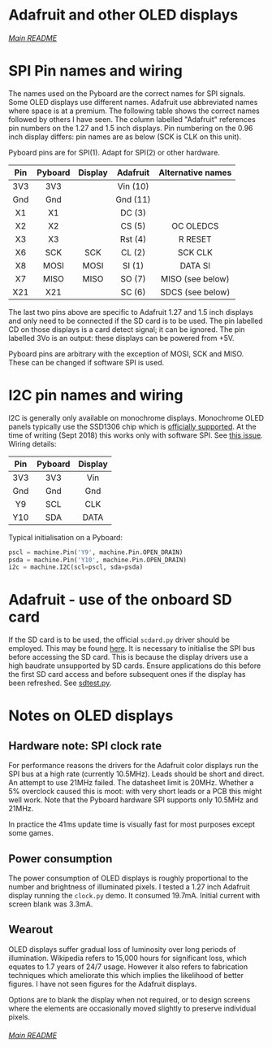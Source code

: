 # Adafruit and other OLED displays

###### [Main README](./README.md)

# SPI Pin names and wiring

The names used on the Pyboard are the correct names for SPI signals. Some OLED
displays use different names. Adafruit use abbreviated names where space is at
a premium. The following table shows the correct names followed by others I
have seen. The column labelled "Adafruit" references pin numbers on the 1.27
and 1.5 inch displays. Pin numbering on the 0.96 inch display differs: pin
names are as below (SCK is CLK on this unit).

Pyboard pins are for SPI(1). Adapt for SPI(2) or other hardware.

| Pin | Pyboard | Display | Adafruit | Alternative names |
|:---:|:-------:|:-------:|:--------:|:---------:|
| 3V3 | 3V3     |         | Vin (10) |   |
| Gnd | Gnd     |         | Gnd (11) |            |
| X1  | X1      |         | DC (3)   |   |
| X2  | X2      |         | CS (5)   | OC OLEDCS |
| X3  | X3      |         | Rst (4)  | R RESET |
| X6  | SCK     | SCK     | CL (2)   | SCK CLK |
| X8  | MOSI    | MOSI    | SI (1)   | DATA SI |
| X7  | MISO    | MISO    | SO (7)   | MISO (see below)  |
| X21 | X21     |         | SC (6)   | SDCS (see below)  |

The last two pins above are specific to Adafruit 1.27 and 1.5 inch displays and
only need to be connected if the SD card is to be used. The pin labelled CD on
those displays is a card detect signal; it can be ignored. The pin labelled 3Vo
is an output: these displays can be powered from +5V.

Pyboard pins are arbitrary with the exception of MOSI, SCK and MISO. These can
be changed if software SPI is used.

# I2C pin names and wiring

I2C is generally only available on monochrome displays. Monochrome OLED panels
typically use the SSD1306 chip which is
[officially supported](https://github.com/micropython/micropython/blob/master/drivers/display/ssd1306.py).
At the time of writing (Sept 2018) this works only with software SPI. See
[this issue](https://github.com/micropython/micropython/pull/4020). Wiring
details:

| Pin | Pyboard | Display |
|:---:|:-------:|:-------:|
| 3V3 | 3V3     | Vin     |
| Gnd | Gnd     | Gnd     |
| Y9  | SCL     | CLK     |
| Y10 | SDA     | DATA    |

Typical initialisation on a Pyboard:
```python
pscl = machine.Pin('Y9', machine.Pin.OPEN_DRAIN)
psda = machine.Pin('Y10', machine.Pin.OPEN_DRAIN)
i2c = machine.I2C(scl=pscl, sda=psda)
```

# Adafruit - use of the onboard SD card

If the SD card is to be used, the official `scdard.py` driver should be
employed. This may be found
[here](https://github.com/micropython/micropython/tree/master/drivers/sdcard).
It is necessary to initialise the SPI bus before accessing the SD card. This is
because the display drivers use a high baudrate unsupported by SD cards. Ensure
applications do this before the first SD card access and before subsequent ones
if the display has been refreshed. See
[sdtest.py](https://github.com/micropython/micropython/blob/master/drivers/sdcard/sdtest.py).

# Notes on OLED displays

## Hardware note: SPI clock rate

For performance reasons the drivers for the Adafruit color displays run the SPI
bus at a high rate (currently 10.5MHz). Leads should be short and direct. An
attempt to use 21MHz failed. The datasheet limit is 20MHz. Whether a 5%
overclock caused this is moot: with very short leads or a PCB this might well
work. Note that the Pyboard hardware SPI supports only 10.5MHz and 21MHz.

In practice the 41ms update time is visually fast for most purposes except some
games.

## Power consumption

The power consumption of OLED displays is roughly proportional to the number
and brightness of illuminated pixels. I tested a 1.27 inch Adafruit display
running the `clock.py` demo. It consumed 19.7mA. Initial current with screen
blank was 3.3mA.

## Wearout

OLED displays suffer gradual loss of luminosity over long periods of
illumination. Wikipedia refers to 15,000 hours for significant loss, which
equates to 1.7 years of 24/7 usage. However it also refers to fabrication
techniques which ameliorate this which implies the likelihood of better
figures. I have not seen figures for the Adafruit displays.

Options are to blank the display when not required, or to design screens where
the elements are occasionally moved slightly to preserve individual pixels.

###### [Main README](./README.md)
